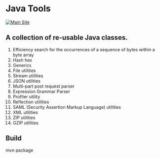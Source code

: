 # Java Tools

[![Main Site][gh-pages-shield]][gh-pages-link]

## A collection of re-usable Java classes.

1.  Efficiency search for the occurrences of a sequence of bytes within a byte array
2.  Hash hex
3.  Generics
4.  File utilities
5.  Stream utilities
6.  JSON utilities
7.  Multi-part post request parser
8.  Expression Grammar Parser
9.  Profiler utility
10. Reflection utilities
11. SAML (Security Assertion Markup Language) utilities
12. XML utilities
13. ZIP utilities
14. GZIP utilities

Build
-------
mvn package

[gh-pages-shield]: https://img.shields.io/badge/main%20site-imetaxas.github.io/java-tools-ff55ff.png?style=flat
[gh-pages-link]: https://imetaxas.github.io/java-tools
